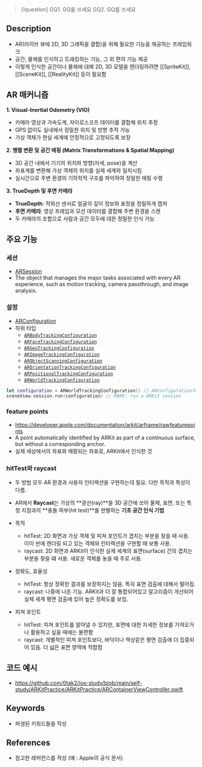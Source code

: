 >[!question]
>GQ1. GQ를 쓰세요
>GQ2. GQ를 쓰세요

## Description
- AR(라이브 뷰에 2D, 3D 그래픽을 결합)을 위해 필요한 기능을 제공하는 프레임워크
- 공간, 물체를 인식하고 트래킹하는 기능, 그 외 편의 기능 제공
- 이렇게 인식한 공간이나 물체에 대해 2D, 3D 모델을 렌더링하려면 [[SpriteKit]], [[SceneKit]], [[RealityKit]] 등이 필요함

## AR 매커니즘
**1. Visual-Inertial Odometry (VIO)**
- 카메라 영상과 가속도계, 자이로스코프 데이터를 결합해 위치 추정
- GPS 없이도 실내에서 정밀한 위치 및 방향 추적 가능
- 가상 객체가 현실 세계에 안정적으로 고정되도록 보장

**2. 행렬 변환 및 공간 매핑 (Matrix Transformations & Spatial Mapping)**
- 3D 공간 내에서 기기의 위치와 방향(자세, pose)을 계산
- 좌표계를 변환해 가상 객체의 위치를 실제 세계와 일치시킴
- 실시간으로 주변 환경의 기하학적 구조를 파악하여 정밀한 매핑 수행
    
**3. TrueDepth 및 후면 카메라**
- **TrueDepth**: 적외선 센서로 얼굴의 깊이 정보와 표정을 정밀하게 캡처
- **후면 카메라**: 영상 프레임과 모션 데이터를 결합해 주변 환경을 스캔
- 두 카메라의 조합으로 사람과 공간 모두에 대한 정밀한 인식 가능

## 주요 기능

### 세션
- [ARSession](https://developer.apple.com/documentation/arkit/arsession)
- The object that manages the major tasks associated with every AR experience, such as motion tracking, camera passthrough, and image analysis.

### 설정
- [ARConfiguration](https://developer.apple.com/documentation/arkit/arconfiguration)
- 하위 타입
	- [`ARBodyTrackingConfiguration`](https://developer.apple.com/documentation/arkit/arbodytrackingconfiguration)
	- [`ARFaceTrackingConfiguration`](https://developer.apple.com/documentation/arkit/arfacetrackingconfiguration)
	- [`ARGeoTrackingConfiguration`](https://developer.apple.com/documentation/arkit/argeotrackingconfiguration)
	- [`ARImageTrackingConfiguration`](https://developer.apple.com/documentation/arkit/arimagetrackingconfiguration)
	- [`ARObjectScanningConfiguration`](https://developer.apple.com/documentation/arkit/arobjectscanningconfiguration)
	- [`AROrientationTrackingConfiguration`](https://developer.apple.com/documentation/arkit/arorientationtrackingconfiguration)
	- [`ARPositionalTrackingConfiguration`](https://developer.apple.com/documentation/arkit/arpositionaltrackingconfiguration)
	- [`ARWorldTrackingConfiguration`](https://developer.apple.com/documentation/arkit/arworldtrackingconfiguration)

```swift
let configuration = ARWorldTrackingConfiguration() // ARConfiguration의 하위 타입 중 WorldTracking 선택 - GQ: 다른 트래킹 방법에는 뭐가 있지?
sceneView.session.run(configuration) // MARK: run a ARKit session
```

### feature points
- https://developer.apple.com/documentation/arkit/arframe/rawfeaturepoints
- A point automatically identified by ARKit as part of a continuous surface, but without a corresponding anchor.
- 실제 세상에서의 좌표와 매핑되는 좌표로, ARKit에서 인식한 것

### hitTest와 raycast
- 두 방법 모두 AR 환경과 사용자 인터랙션을 구현하는데 필요. 다만 목적과 특성이 다름.
- AR에서 **Raycast**는 가상의 **광선(ray)**을 3D 공간에 쏘아 물체, 표면, 또는 특정 지점과의 **충돌 여부(hit test)**를 판별하는 **기초 공간 인식 기법**

- 목적
	- hitTest: 2D 화면과 가상 객체 및 피쳐 포인트가 겹치는 부분을 찾을 때 사용. 이미 씬에 렌더링 되고 있는 객체와 인터랙션을 구현할 때 보통 사용.
	- raycast: 2D 화면과 ARKit이 인식한 실제 세계의 표면(surface) 간의 겹치는 부분을 찾을 떄 사용. 새로운 객체를 놓을 때 주로 사용.
- 정확도, 효율성
	- hitTest: 항상 정확한 결과를 보장하지는 않음. 특히 표면 검출에 대해서 떨어짐.
	- raycast: 나중에 나온 기능. ARKit과 더 잘 통합되어있고 알고리즘이 개선되어 실제 세계 평면 검출에 있어 높은 정확도를 보임.
- 피쳐 포인트
	- hitTest: 피쳐 포인트를 알아낼 수 있지만, 표면에 대한 자세한 정보를 가져오거나 활용하고 싶을 때에는 불편함
	- raycast: 개별적인 피쳐 포인트보다, 바닥이나 책상같은 평면 검출에 더 집중되어 있음. 더 넓은 표면 영역에 적합함

## 코드 예시
- https://github.com/0tak2/ios-study/blob/main/self-study/ARKitPractice/ARKitPractice/ARContainerViewController.swift

## Keywords
+ 파생된 키워드들을 작성

## References
- 참고한 레퍼런스를 작성 (예 : Apple의 공식 문서)

